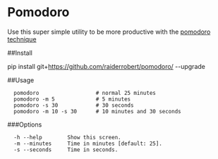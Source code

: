 # Pomodoro

Use this super simple utility to be more productive with the [pomodoro technique](https://en.wikipedia.org/wiki/Pomodoro_Technique)

##Install

  pip install git+https://github.com/raiderrobert/pomodoro/ --upgrade
    
  
##Usage

      pomodoro                  # normal 25 minutes
      pomodoro -m 5             # 5 minutes
      pomodoro -s 30            # 30 seconds
      pomodoro -m 10 -s 30      # 10 minutes and 30 seconds
    
###Options

      -h --help        Show this screen.
      -m --minutes     Time in minutes [default: 25].
      -s --seconds     Time in seconds.

